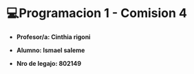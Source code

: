 # 💻Programacion 1 - Comision 4

- **Profesor/a: Cinthia rigoni**

- **Alumno: Ismael saleme**

- **Nro de legajo: 802149**

